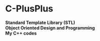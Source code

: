 # C-PlusPlus
**Standard Template Library (STL)**</br>
**Object Oriented Design and Programming** </br>
**My C++ codes**
